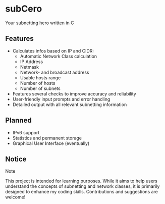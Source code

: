 # subCero
Your subnetting hero written in C

## Features
- Calculates infos based on IP and CIDR:
    - Automatic Network Class calculation
    - IP Address
    - Netmask
    - Network- and broadcast address
    - Usable hosts range
    - Number of hosts
    - Number of subnets
- Features several checks to improve accuracy and reliability
- User-friendly input prompts and error handling
- Detailed output with all relevant subnetting information

## Planned
- IPv6 support
- Statistics and permanent storage
- Graphical User Interface (eventually) 

## Notice
>[!NOTE] 
>This project is intended for learning purposes. While it aims to help users understand the concepts of subnetting and network classes, it is primarily designed to enhance my coding skills. Contributions and suggestions are welcome!